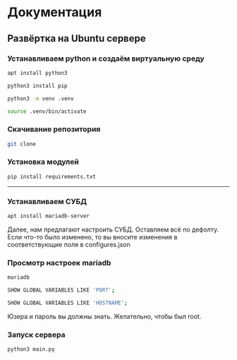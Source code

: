 # Документация 

## Развёртка на Ubuntu сервере

### Устанавливаем python и создаём виртуальную среду

```bash
apt install python3
```
```bash
python3 install pip
```
```bash
python3 -m venv .venv
```
```bash
source .venv/bin/activate
```

### Скачивание репозитория

```bash
git clone 
```

### Установка модулей

```bash
pip install requirements.txt
```

----------

### Устанавливаем СУБД

```bash
apt install mariadb-server
```

Далее, нам предлагают настроить СУБД. Оставляем всё по дефолту. Если что-то было изменено, то вы вносите изменения в соответствующие поля в configures.json

### Просмотр настроек mariadb
```bash
mariadb
```

```bash
SHOW GLOBAL VARIABLES LIKE 'PORT';
```

```bash
SHOW GLOBAL VARIABLES LIKE 'HOSTNAME';
```

Юзера и пароль вы должны знать. Желательно, чтобы был root.

### Запуск сервера 

```python
python3 main.py
```
